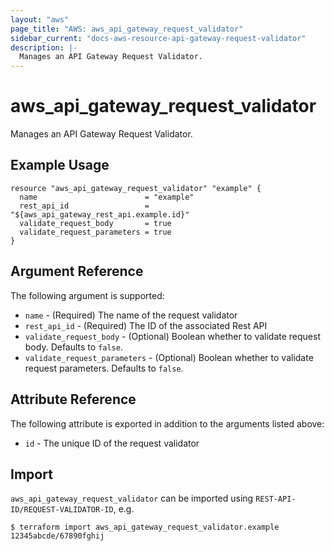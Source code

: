 ```yaml
---
layout: "aws"
page_title: "AWS: aws_api_gateway_request_validator"
sidebar_current: "docs-aws-resource-api-gateway-request-validator"
description: |-
  Manages an API Gateway Request Validator.
---
```


# aws_api_gateway_request_validator

Manages an API Gateway Request Validator.

## Example Usage

```hcl
resource "aws_api_gateway_request_validator" "example" {
  name                        = "example"
  rest_api_id                 = "${aws_api_gateway_rest_api.example.id}"
  validate_request_body       = true
  validate_request_parameters = true
}
```

## Argument Reference

The following argument is supported:

* `name` - (Required) The name of the request validator
* `rest_api_id` - (Required) The ID of the associated Rest API
* `validate_request_body` - (Optional) Boolean whether to validate request body. Defaults to `false`.
* `validate_request_parameters` - (Optional) Boolean whether to validate request parameters. Defaults to `false`.

## Attribute Reference

The following attribute is exported in addition to the arguments listed above:

* `id` - The unique ID of the request validator

## Import

`aws_api_gateway_request_validator` can be imported using `REST-API-ID/REQUEST-VALIDATOR-ID`, e.g.

```
$ terraform import aws_api_gateway_request_validator.example 12345abcde/67890fghij
```
